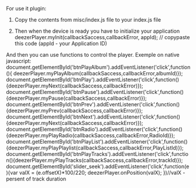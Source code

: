 For use it plugin:
1. Copy the contents from misc/index.js file to your index.js file


2. Then when the device is ready you have to initialize your application
 deezerPlayer.myInit(callbackSaccess,callbackError, appId); // copypaste this code (appId - your Application ID)

 And then you can use functions to control the player.
 Exemple on native javascript:
        document.getElementById('btnPlayAlbum').addEventListener('click',function(){ deezerPlayer.myPlayAlbum(callbackSaccess,callbackError,albumId)});
        document.getElementById('btnPlay').addEventListener('click',function(){deezerPlayer.myNext(callbackSaccess,callbackError)});
        document.getElementById('btnPause').addEventListener('click',function(){deezerPlayer.myPause(callbackSaccess,callbackError)});
        document.getElementById('btnPrev').addEventListener('click',function(){deezerPlayer.myPrev(callbackSaccess,callbackError)});
        document.getElementById('btnNext').addEventListener('click',function(){deezerPlayer.myNext(callbackSaccess,callbackError)});
        document.getElementById('btnRadio').addEventListener('click',function(){deezerPlayer.myPlayRadio(callbackSaccess,callbackError,RadioId)});
        document.getElementById('btnPlayList').addEventListener('click',function(){deezerPlayer.myPlayPlaylist(callbackSaccess,callbackError,PlayListId)});
        document.getElementById('btnPlayTracks').addEventListener('click',function(){deezerPlayer.myPlayTracks(callbackSaccess,callbackError,trackId)});
        document.getElementById('slider_seek').addEventListener('click',function(e){var valX = (e.offsetX)*100/220; deezerPlayer.onPosition(valX); })//valX - persent of track duration